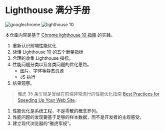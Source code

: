 # Lighthouse 满分手册

![googlechrome](https://img.shields.io/badge/Google_Chrome-4285F4?logo=googlechrome&labelColor=263238)
![lighthouse 10](https://img.shields.io/badge/Lighthouse_10-F44B21?logo=lighthouse&labelColor=263238)

本仓库内容是基于 [Chrome lighthouse 10 指南](https://developer.chrome.com/docs/lighthouse/performance/performance-scoring?hl=zh-cn) 的实践。

1. 重新认识前端性能优化
2. 读懂 Lighthouse 10 的五个衡量指标
3. 合理的收集 Lighthouse 指标。
4. 性能问题分类以及各类问题的优化思路。
   - 图片、字体等静态资源
   - JS 执行
5. 结果观察。

> 雅虎 35 条军规是曾经在前端非常流行的性能优化指南 [Best Practices for Speeding Up Your Web Site](https://developer.yahoo.com/performance/rules.html?guccounter=2&guce_referrer=aHR0cHM6Ly9saW5rLmp1ZWppbi5jbi8&guce_referrer_sig=AQAAABIG-sK7LvhBJGoQpmXlQ3F0k7BGe8SQLSFdnXV2p44uMadU0caOs9JvFbSQW8o5wil1Jt2HmQIMMNxDB3rplIY_q93YXslaLCEKqfaPcCn9_8YwHHWhXDnzRRIRZ8XjVv5u3cyo4ChUPbJjZ6hfRoQWBonSyGDtM3sxI7-E6txI#page-nav)。

1. 性能优化是系统工程，不是零散的概念罗列。
2. 性能问题的发现要基于足够的样本数据，而不是开发者的主观感受。
3. 建立现代浏览器的“雅虎军规”。
